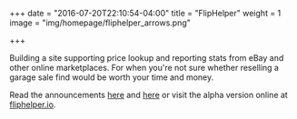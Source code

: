 +++
date = "2016-07-20T22:10:54-04:00"
title = "FlipHelper"
weight = 1
image = "img/homepage/fliphelper_arrows.png"

+++

Building a site supporting price lookup and reporting stats from eBay and other online marketplaces. For 
when you're not sure whether reselling a garage sale find would be worth your time and money.

Read the announcements [here](/post/fliphelper_1) and [here](/post/fh_alpha) or visit the alpha version 
online at [fliphelper.io](http://www.fliphelper.io).
